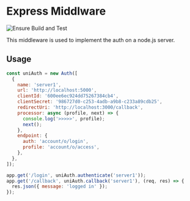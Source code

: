 # Express Middlware

![Ensure Build and Test](https://github.com/UniAuth/express-middleware/workflows/Ensure%20Build%20and%20Test/badge.svg)

This middleware is used to implement the auth on a node.js server.

## Usage

```js
const uniAuth = new Auth([
  {
    name: 'server1',
    url: 'http://localhost:5000',
    clientId: '600ee6ec924dd75267384cb4',
    clientSecret: '986727d0-c253-4adb-a9b8-c233a89cdb25',
    redirectUri: 'http://localhost:3000/callback',
    processor: async (profile, next) => {
      console.log('>>>>>', profile);
      next();
    },
    endpoint: {
      auth: 'account/o/login',
      profile: 'account/o/access',
    },
  },
]);

app.get('/login', uniAuth.authenticate('server1'));
app.get('/callback', uniAuth.callback('server1'), (req, res) => {
  res.json({ message: 'logged in' });
});
```